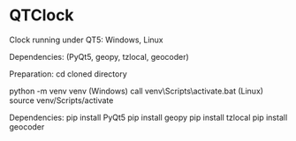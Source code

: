 # QTClock

Clock running under QT5: Windows, Linux

Dependencies:
(PyQt5, geopy, tzlocal, geocoder)

Preparation:
cd cloned directory

python -m venv venv
(Windows) call venv\Scripts\activate.bat
(Linux) source venv/Scripts/activate

Dependencies:
pip install PyQt5
pip install geopy
pip install tzlocal
pip install geocoder
